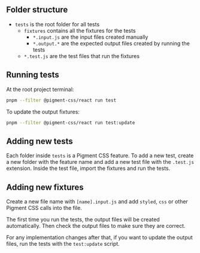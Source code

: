 ## Folder structure

- `tests` is the root folder for all tests
  - `fixtures` contains all the fixtures for the tests
    - `*.input.js` are the input files created manually
    - `*.output.*` are the expected output files created by running the tests
  - `*.test.js` are the test files that run the fixtures

## Running tests

At the root project terminal:

```bash
pnpm --filter @pigment-css/react run test
```

To update the output fixtures:

```bash
pnpm --filter @pigment-css/react run test:update
```

## Adding new tests

Each folder inside `tests` is a Pigment CSS feature. To add a new test, create a new folder with the feature name and add a new test file with the `.test.js` extension. Inside the test file, import the fixtures and run the tests.

## Adding new fixtures

Create a new file name with `[name].input.js` and add `styled`, `css` or other Pigment CSS calls into the file.

The first time you run the tests, the output files will be created automatically. Then check the output files to make sure they are correct.

For any implementation changes after that, if you want to update the output files, run the tests with the `test:update` script.
